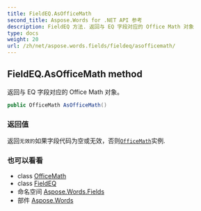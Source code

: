 ```yaml
---
title: FieldEQ.AsOfficeMath
second_title: Aspose.Words for .NET API 参考
description: FieldEQ 方法. 返回与 EQ 字段对应的 Office Math 对象
type: docs
weight: 20
url: /zh/net/aspose.words.fields/fieldeq/asofficemath/
---
```

## FieldEQ.AsOfficeMath method

返回与 EQ 字段对应的 Office Math 对象。

```csharp
public OfficeMath AsOfficeMath()
```

### 返回值

返回`无效的`如果字段代码为空或无效，否则[`OfficeMath`](../../../aspose.words.math/officemath/)实例.

### 也可以看看

* class [OfficeMath](../../../aspose.words.math/officemath/)
* class [FieldEQ](../)
* 命名空间 [Aspose.Words.Fields](../../fieldeq/)
* 部件 [Aspose.Words](../../../)


